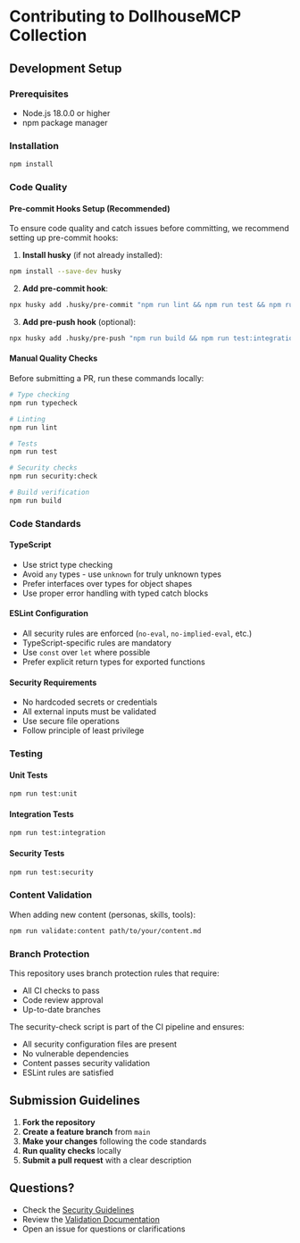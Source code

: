 # Contributing to DollhouseMCP Collection

## Development Setup

### Prerequisites
- Node.js 18.0.0 or higher
- npm package manager

### Installation
```bash
npm install
```

### Code Quality

#### Pre-commit Hooks Setup (Recommended)

To ensure code quality and catch issues before committing, we recommend setting up pre-commit hooks:

1. **Install husky** (if not already installed):
```bash
npm install --save-dev husky
```

2. **Add pre-commit hook**:
```bash
npx husky add .husky/pre-commit "npm run lint && npm run test && npm run security:check"
```

3. **Add pre-push hook** (optional):
```bash
npx husky add .husky/pre-push "npm run build && npm run test:integration"
```

#### Manual Quality Checks

Before submitting a PR, run these commands locally:

```bash
# Type checking
npm run typecheck

# Linting
npm run lint

# Tests
npm run test

# Security checks
npm run security:check

# Build verification
npm run build
```

### Code Standards

#### TypeScript
- Use strict type checking
- Avoid `any` types - use `unknown` for truly unknown types
- Prefer interfaces over types for object shapes
- Use proper error handling with typed catch blocks

#### ESLint Configuration
- All security rules are enforced (`no-eval`, `no-implied-eval`, etc.)
- TypeScript-specific rules are mandatory
- Use `const` over `let` where possible
- Prefer explicit return types for exported functions

#### Security Requirements
- No hardcoded secrets or credentials
- All external inputs must be validated
- Use secure file operations
- Follow principle of least privilege

### Testing

#### Unit Tests
```bash
npm run test:unit
```

#### Integration Tests
```bash
npm run test:integration
```

#### Security Tests
```bash
npm run test:security
```

### Content Validation

When adding new content (personas, skills, tools):

```bash
npm run validate:content path/to/your/content.md
```

### Branch Protection

This repository uses branch protection rules that require:
- All CI checks to pass
- Code review approval
- Up-to-date branches

The security-check script is part of the CI pipeline and ensures:
- All security configuration files are present
- No vulnerable dependencies
- Content passes security validation
- ESLint rules are satisfied

## Submission Guidelines

1. **Fork the repository**
2. **Create a feature branch** from `main`
3. **Make your changes** following the code standards
4. **Run quality checks** locally
5. **Submit a pull request** with a clear description

## Questions?

- Check the [Security Guidelines](./SECURITY.md)
- Review the [Validation Documentation](./VALIDATION.md)
- Open an issue for questions or clarifications
